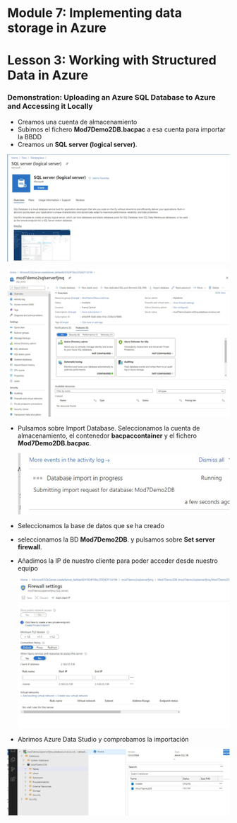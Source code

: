 # Module 7: Implementing data storage in Azure

# Lesson 3: Working with Structured Data in Azure

### Demonstration: Uploading an Azure SQL Database to Azure and Accessing it Locally

- Creamos una cuenta de almacenamiento
- Subimos el fichero **Mod7Demo2DB.bacpac** a esa cuenta para importar la BBDD
- Creamos un  **SQL server (logical server)**.

![](./img/Captura1.jpg)



![](./img/Captura2.jpg)



- Pulsamos sobre Import Database. Seleccionamos la cuenta de almacenamiento, el contenedor **bacpaccontainer** y el fichero  **Mod7Demo2DB.bacpac**.

  ![](./img/Captura3.jpg)

- Seleccionamos la base de datos que se ha creado 

- seleccionamos la BD **Mod7Demo2DB**. y pulsamos sobre **Set server firewall**.

- Añadimos la IP de nuestro cliente  para poder acceder desde nuestro equipo

  

  ![](./img/Captura4.jpg)

- Abrimos  Azure Data Studio y comprobamos la importación

![](./img/Captura6.jpg)

